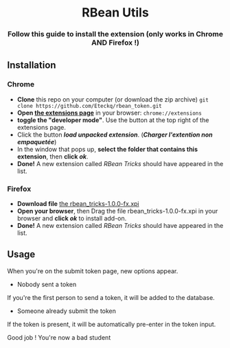 <div align="center">
    <h1>RBean Utils</h1>
    <h3>Follow this guide to install the extension (only works in Chrome AND Firefox !)</h3>
</div>

## Installation

### Chrome
- **Clone** this repo on your computer (or download the zip archive)
`git clone https://github.com/Eteckq/rbean_token.git`   
- **Open [the extensions page](chrome://extensions)** in your browser: `chrome://extensions`
- **toggle the "developer mode"**. Use the button at the top right of the extensions page.
- Click the button **_load unpacked extension_**. (**_Charger l'extention non empaquetée_**)
- In the window that pops up, **select the folder that contains this extension**, then **click _ok_**.
- **Done!** A new extension called _RBean Tricks_ should have appeared in the list.

### Firefox
- **Download file** [the rbean_tricks-1.0.0-fx.xpi](https://github.com/Eteckq/rbean_token/raw/master/rbean_tricks-1.0.0-fx.xpi)
- **Open your browser**, then Drag the file rbean_tricks-1.0.0-fx.xpi in your browser and **click _ok_** to install add-on.
- **Done!** A new extension called _RBean Tricks_ should have appeared in the list.

## Usage


When you're on the submit token page, new options appear.

- Nobody sent a token

If you're the first person to send a token, it will be added to the database.

- Someone already submit the token

If the token is present, it will be automatically pre-enter in the token input.

Good job ! You're now a bad student
